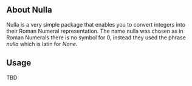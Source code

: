 
About Nulla
------
Nulla is a very simple package that enables you to convert integers into their Roman Numeral representation. The name nulla was chosen as in Roman Numerals there is no symbol for 0, instead they used the phrase *nulla* which is latin for *None*. 

Usage
------
TBD